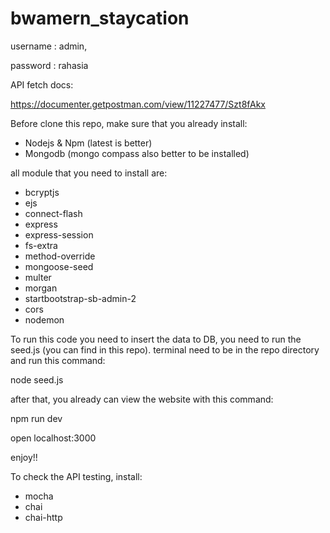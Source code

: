 # bwamern_staycation

username : admin,

password : rahasia

API fetch docs:

https://documenter.getpostman.com/view/11227477/Szt8fAkx

Before clone this repo, make sure that you already install:

- Nodejs & Npm (latest is better)
- Mongodb (mongo compass also better to be installed)

all module that you need to install are:

- bcryptjs
- ejs
- connect-flash
- express
- express-session
- fs-extra
- method-override
- mongoose-seed
- multer
- morgan
- startbootstrap-sb-admin-2
- cors
- nodemon

To run this code you need to insert the data to DB, you need to run the seed.js (you can find in this repo).
terminal need to be in the repo directory and run this command:

node seed.js

after that, you already can view the website with this command:

npm run dev

open localhost:3000

enjoy!!

To check the API testing, install:

- mocha
- chai
- chai-http
